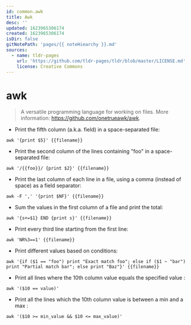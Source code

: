 ```yaml
---
id: common.awk
title: Awk
desc: ''
updated: 1623965306174
created: 1623965306174
isDir: false
gitNotePath: 'pages/{{ noteHiearchy }}.md'
sources:
  - name: tldr-pages
    url: 'https://github.com/tldr-pages/tldr/blob/master/LICENSE.md'
    license: Creative Commons
---
```

# awk

> A versatile programming language for working on files.
> More information: <https://github.com/onetrueawk/awk>.

- Print the fifth column (a.k.a. field) in a space-separated file:

`awk '{print $5}' {{filename}}`

- Print the second column of the lines containing "foo" in a space-separated file:

`awk '/{{foo}}/ {print $2}' {{filename}}`

- Print the last column of each line in a file, using a comma (instead of space) as a field separator:

`awk -F ',' '{print $NF}' {{filename}}`

- Sum the values in the first column of a file and print the total:

`awk '{s+=$1} END {print s}' {{filename}}`

- Print every third line starting from the first line:

`awk 'NR%3==1' {{filename}}`

- Print different values based on conditions:

`awk '{if ($1 == "foo") print "Exact match foo"; else if ($1 ~ "bar") print "Partial match bar"; else print "Baz"}' {{filename}}`

- Print all lines where the 10th column value equals the specified value :

`awk '($10 == value)'`

- Print all the lines which the 10th column value is between a min and a max :

`awk '($10 >= min_value && $10 <= max_value)'`

